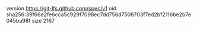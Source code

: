 version https://git-lfs.github.com/spec/v1
oid sha256:39f66e2fe6cca5c929f7098ec7dd756d7508703f7ed2bf2116be2b7e045ba98f
size 2167
